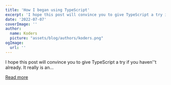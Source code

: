 ```yaml
---
title: 'How I began using TypeScript'
excerpt: 'I hope this post will convince you to give TypeScript a try if you haven''t already. It really is an...'
date: '2022-07-07'
coverImage: ''
author:
  name: Koders
  picture: "assets/blog/authors/koders.png"
ogImage:
  url: ''
---
```


I hope this post will convince you to give TypeScript a try if you haven''t already. It really is an...

[Read more](https://dev.to/omerwow/how-i-began-using-typescript-3noe)
